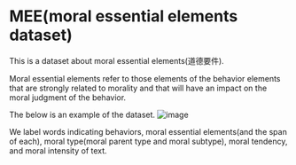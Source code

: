 # MEE(moral essential elements dataset)

This is a dataset about moral essential elements(道德要件).

Moral essential elements refer to those elements of the behavior elements that are strongly related to morality and that will have an impact on the moral judgment of the behavior.

The below is an example of the dataset.
![image](https://github.com/blcunlp/MEE/assets/31537780/8ae8369f-ff78-4b29-ae75-79b77d684106)

We label words indicating behaviors, moral essential elements(and the span of each), moral type(moral parent type and moral subtype), moral tendency, and moral intensity of text.
